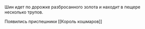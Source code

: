 Шин идет по дорожке разбросанного золота и находит в пещере несколько трупов.

Появились приспешники [[Король кошмаров]]